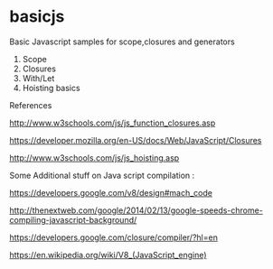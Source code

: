 # basicjs

Basic Javascript samples for scope,closures and generators

1. Scope
2. Closures
3. With/Let
5. Hoisting basics
 
References
 
http://www.w3schools.com/js/js_function_closures.asp

https://developer.mozilla.org/en-US/docs/Web/JavaScript/Closures

http://www.w3schools.com/js/js_hoisting.asp
 
Some Additional stuff on Java script compilation :
 
https://developers.google.com/v8/design#mach_code

http://thenextweb.com/google/2014/02/13/google-speeds-chrome-compiling-javascript-background/

https://developers.google.com/closure/compiler/?hl=en

https://en.wikipedia.org/wiki/V8_(JavaScript_engine)




